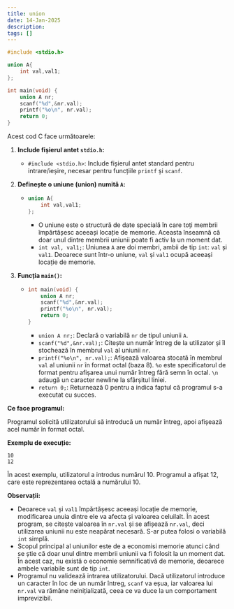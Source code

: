```yaml
---
title: union
date: 14-Jan-2025
description: 
tags: []
---
```


```c
#include <stdio.h>

union A{
    int val,val1;
};

int main(void) {
    union A nr;
    scanf("%d",&nr.val);
    printf("%o\n", nr.val);
    return 0;
}

```

Acest cod C face următoarele:

1.  **Include fișierul antet `stdio.h`:**
    *   `#include <stdio.h>`: Include fișierul antet standard pentru intrare/ieșire, necesar pentru funcțiile `printf` și `scanf`.

2.  **Definește o uniune (union) numită `A`:**
    *   ```c
        union A{
            int val,val1;
        };
        ```
        *   O uniune este o structură de date specială în care toți membrii împărtășesc aceeași locație de memorie.  Aceasta înseamnă că doar unul dintre membrii uniunii poate fi activ la un moment dat.
        *   `int val, val1;`: Uniunea `A` are doi membri, ambii de tip `int`: `val` și `val1`.  Deoarece sunt într-o uniune, `val` și `val1` ocupă aceeași locație de memorie.

3.  **Funcția `main()`:**
    *   ```c
        int main(void) {
            union A nr;
            scanf("%d",&nr.val);
            printf("%o\n", nr.val);
            return 0;
        }
        ```
        *   `union A nr;`: Declară o variabilă `nr` de tipul uniunii `A`.
        *   `scanf("%d",&nr.val);`: Citește un număr întreg de la utilizator și îl stochează în membrul `val` al uniunii `nr`.
        *   `printf("%o\n", nr.val);`: Afișează valoarea stocată în membrul `val` al uniunii `nr` în format octal (baza 8).  `%o` este specificatorul de format pentru afișarea unui număr întreg fără semn în octal.  `\n` adaugă un caracter newline la sfârșitul liniei.
        *   `return 0;`: Returnează 0 pentru a indica faptul că programul s-a executat cu succes.

**Ce face programul:**

Programul solicită utilizatorului să introducă un număr întreg, apoi afișează acel număr în format octal.

**Exemplu de execuție:**

```
10
12
```

În acest exemplu, utilizatorul a introdus numărul 10. Programul a afișat 12, care este reprezentarea octală a numărului 10.

**Observații:**

*   Deoarece `val` și `val1` împărtășesc aceeași locație de memorie, modificarea unuia dintre ele va afecta și valoarea celuilalt.  În acest program, se citește valoarea în `nr.val` și se afișează `nr.val`, deci utilizarea uniunii nu este neapărat necesară.  S-ar putea folosi o variabilă `int` simplă.
*   Scopul principal al uniunilor este de a economisi memorie atunci când se știe că doar unul dintre membrii uniunii va fi folosit la un moment dat.  În acest caz, nu există o economie semnificativă de memorie, deoarece ambele variabile sunt de tip `int`.
*   Programul nu validează intrarea utilizatorului. Dacă utilizatorul introduce un caracter în loc de un număr întreg, `scanf` va eșua, iar valoarea lui `nr.val` va rămâne neinițializată, ceea ce va duce la un comportament imprevizibil.

